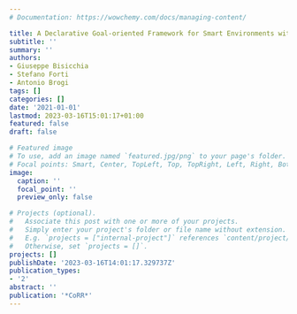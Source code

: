 ```yaml
---
# Documentation: https://wowchemy.com/docs/managing-content/

title: A Declarative Goal-oriented Framework for Smart Environments with LPaaS
subtitle: ''
summary: ''
authors:
- Giuseppe Bisicchia
- Stefano Forti
- Antonio Brogi
tags: []
categories: []
date: '2021-01-01'
lastmod: 2023-03-16T15:01:17+01:00
featured: false
draft: false

# Featured image
# To use, add an image named `featured.jpg/png` to your page's folder.
# Focal points: Smart, Center, TopLeft, Top, TopRight, Left, Right, BottomLeft, Bottom, BottomRight.
image:
  caption: ''
  focal_point: ''
  preview_only: false

# Projects (optional).
#   Associate this post with one or more of your projects.
#   Simply enter your project's folder or file name without extension.
#   E.g. `projects = ["internal-project"]` references `content/project/deep-learning/index.md`.
#   Otherwise, set `projects = []`.
projects: []
publishDate: '2023-03-16T14:01:17.329737Z'
publication_types:
- '2'
abstract: ''
publication: '*CoRR*'
---
```


